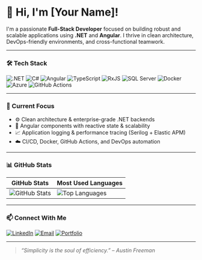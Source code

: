 # 👋 Hi, I'm [Your Name]!

I'm a passionate **Full-Stack Developer** focused on building robust and scalable applications using **.NET** and **Angular**. I thrive in clean architecture, DevOps-friendly environments, and cross-functional teamwork.

---

### 🛠️ Tech Stack

![.NET](https://img.shields.io/badge/.NET-512BD4?style=flat&logo=dotnet&logoColor=white)
![C#](https://img.shields.io/badge/C%23-239120?style=flat&logo=c-sharp&logoColor=white)
![Angular](https://img.shields.io/badge/Angular-DD0031?style=flat&logo=angular&logoColor=white)
![TypeScript](https://img.shields.io/badge/TypeScript-3178C6?style=flat&logo=typescript&logoColor=white)
![RxJS](https://img.shields.io/badge/RxJS-B7178C?style=flat&logo=reactivex&logoColor=white)
![SQL Server](https://img.shields.io/badge/SQL%20Server-CC2927?style=flat&logo=microsoftsqlserver&logoColor=white)
![Docker](https://img.shields.io/badge/Docker-2496ED?style=flat&logo=docker&logoColor=white)
![Azure](https://img.shields.io/badge/Azure-0078D4?style=flat&logo=azure-devops&logoColor=white)
![GitHub Actions](https://img.shields.io/badge/GitHub%20Actions-2088FF?style=flat&logo=githubactions&logoColor=white)

---

### 🚀 Current Focus

- ⚙️ Clean architecture & enterprise-grade .NET backends
- 🎯 Angular components with reactive state & scalability
- 📈 Application logging & performance tracing (Serilog + Elastic APM)
- ☁️ CI/CD, Docker, GitHub Actions, and DevOps automation

---

### 📊 GitHub Stats

| GitHub Stats | Most Used Languages |
|--------------|---------------------|
| ![GitHub Stats](https://github-readme-stats.vercel.app/api?username=ZackoYo&show_icons=true&hide_border=true&count_private=true&include_all_commits=true&theme=tokyonight) | ![Top Languages](https://github-readme-stats.vercel.app/api/top-langs/?username=ZackoYo&layout=compact&hide=html,css&theme=tokyonight) |

---

### 📫 Connect With Me

[![LinkedIn](https://img.shields.io/badge/LinkedIn-blue?style=flat&logo=linkedin&logoColor=white)](https://linkedin.com/in/your-link)
[![Email](https://img.shields.io/badge/Email-D14836?style=flat&logo=gmail&logoColor=white)](mailto:zarko@gmail.com)
[![Portfolio](https://img.shields.io/badge/Portfolio-000?style=flat&logo=firefox&logoColor=white)](https://your-portfolio-link.com)

---

> _“Simplicity is the soul of efficiency.” – Austin Freeman_
